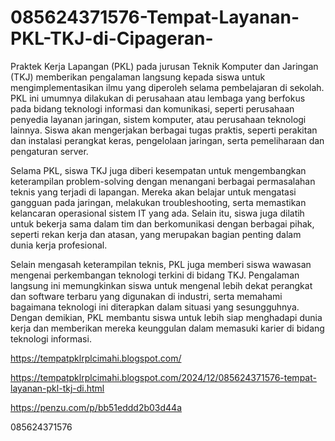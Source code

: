 # 085624371576-Tempat-Layanan-PKL-TKJ-di-Cipageran-
Praktek Kerja Lapangan (PKL) pada jurusan Teknik Komputer dan Jaringan (TKJ) memberikan pengalaman langsung kepada siswa untuk mengimplementasikan ilmu yang diperoleh selama pembelajaran di sekolah. PKL ini umumnya dilakukan di perusahaan atau lembaga yang berfokus pada bidang teknologi informasi dan komunikasi, seperti perusahaan penyedia layanan jaringan, sistem komputer, atau perusahaan teknologi lainnya. Siswa akan mengerjakan berbagai tugas praktis, seperti perakitan dan instalasi perangkat keras, pengelolaan jaringan, serta pemeliharaan dan pengaturan server.

Selama PKL, siswa TKJ juga diberi kesempatan untuk mengembangkan keterampilan problem-solving dengan menangani berbagai permasalahan teknis yang terjadi di lapangan. Mereka akan belajar untuk mengatasi gangguan pada jaringan, melakukan troubleshooting, serta memastikan kelancaran operasional sistem IT yang ada. Selain itu, siswa juga dilatih untuk bekerja sama dalam tim dan berkomunikasi dengan berbagai pihak, seperti rekan kerja dan atasan, yang merupakan bagian penting dalam dunia kerja profesional.

Selain mengasah keterampilan teknis, PKL juga memberi siswa wawasan mengenai perkembangan teknologi terkini di bidang TKJ. Pengalaman langsung ini memungkinkan siswa untuk mengenal lebih dekat perangkat dan software terbaru yang digunakan di industri, serta memahami bagaimana teknologi ini diterapkan dalam situasi yang sesungguhnya. Dengan demikian, PKL membantu siswa untuk lebih siap menghadapi dunia kerja dan memberikan mereka keunggulan dalam memasuki karier di bidang teknologi informasi.

https://tempatpklrplcimahi.blogspot.com/


https://tempatpklrplcimahi.blogspot.com/2024/12/085624371576-tempat-layanan-pkl-tkj-di.html

https://penzu.com/p/bb51eddd2b03d44a


085624371576
